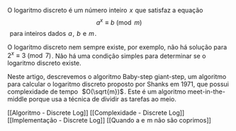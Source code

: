 
O logaritmo discreto é um número inteiro  $x$  que satisfaz a equação
$$a^x \equiv b \pmod m$$ 
para inteiros dados  $a$ ,  $b$  e  $m$ .

O logaritmo discreto nem sempre existe, por exemplo, não há solução para  $2^x \equiv 3 \pmod 7$ . Não há uma condição simples para determinar se o logaritmo discreto existe.

Neste artigo, descrevemos o algoritmo Baby-step giant-step, um algoritmo para calcular o logaritmo discreto proposto por Shanks em 1971, que possui complexidade de tempo  
$O(\sqrt{m})$ . Este é um algoritmo meet-in-the-middle porque usa a técnica de dividir as tarefas ao meio.

[[Algoritmo - Discrete Log]]
[[Complexidade - Discrete Log]]
[[Implementação - Discrete Log]]
[[Quando a e  m não são coprimos]]
